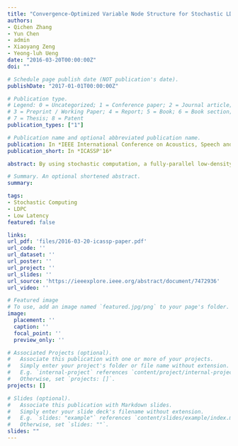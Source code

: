 ```yaml
---
title: "Convergence-Optimized Variable Node Structure for Stochastic LDPC Decoder"
authors:
- Qichen Zhang
- Yun Chen
- admin
- Xiaoyang Zeng
- Yeong-luh Ueng
date: "2016-03-20T00:00:00Z"
doi: ""

# Schedule page publish date (NOT publication's date).
publishDate: "2017-01-01T00:00:00Z"

# Publication type.
# Legend: 0 = Uncategorized; 1 = Conference paper; 2 = Journal article;
# 3 = Preprint / Working Paper; 4 = Report; 5 = Book; 6 = Book section;
# 7 = Thesis; 8 = Patent
publication_types: ["1"]

# Publication name and optional abbreviated publication name.
publication: In *IEEE International Conference on Acoustics, Speech and Signal Processing*
publication_short: In *ICASSP'16*

abstract: By using stochastic computation, a fully-parallel low-density parity-check (LDPC) decoder can be implemented using a lower wire complexity. In order to enhance the decoder performance, probability tracers, such as up/down counters, are added at each edge between variable nodes and check nodes, as described in previous literature. However, this causes a large decoding latency and a high number of decoding failures. In this paper, a convergence-optimized structure for variable nodes is proposed that is able to overcome these issues. As a result, the throughput for the proposed decoder is 20.5Gb/s, which is 101% higher than the original counter-based decoder presented in the previous literature.

# Summary. An optional shortened abstract.
summary:

tags:
- Stochastic Computing
- LDPC
- Low Latency
featured: false

links:
url_pdf: 'files/2016-03-20-icassp-paper.pdf'
url_code: ''
url_dataset: ''
url_poster: ''
url_project: ''
url_slides: ''
url_source: 'https://ieeexplore.ieee.org/abstract/document/7472936'
url_video: ''

# Featured image
# To use, add an image named `featured.jpg/png` to your page's folder. 
image:
  placement: ''
  caption: ''
  focal_point: ''
  preview_only: ''

# Associated Projects (optional).
#   Associate this publication with one or more of your projects.
#   Simply enter your project's folder or file name without extension.
#   E.g. `internal-project` references `content/project/internal-project/index.md`.
#   Otherwise, set `projects: []`.
projects: []

# Slides (optional).
#   Associate this publication with Markdown slides.
#   Simply enter your slide deck's filename without extension.
#   E.g. `slides: "example"` references `content/slides/example/index.md`.
#   Otherwise, set `slides: ""`.
slides: ""
---
```

